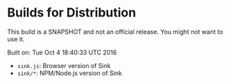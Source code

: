 # Builds for Distribution

This build is a SNAPSHOT and not an official release.  You might not want to use it.

Built on: Tue Oct  4 18:40:33 UTC 2016

* `sink.js`: Browser version of Sink
* `sink/*`: NPM/Node.js version of Sink
